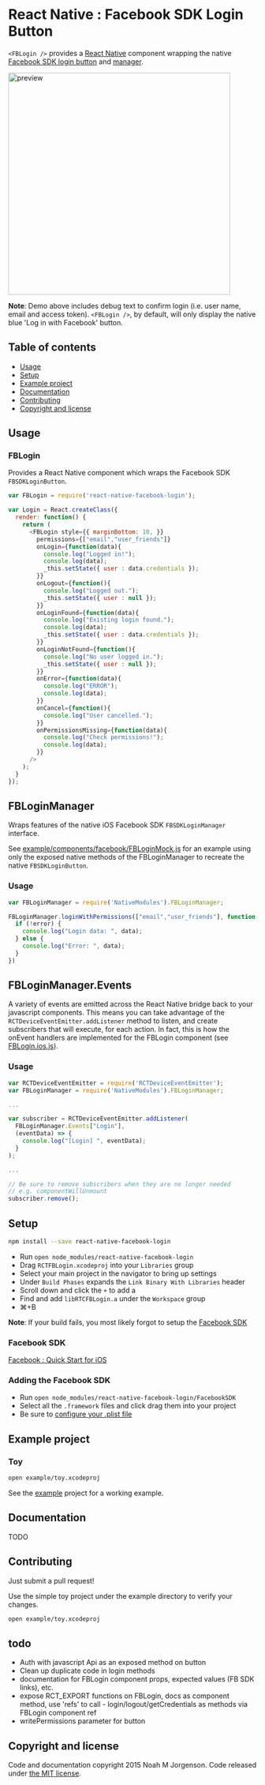 # React Native : Facebook SDK Login Button
`<FBLogin />` provides a [React Native][react-native] component wrapping the native [Facebook SDK login button](fb-sdk-loginbutton) and [manager](fb-sdk-loginmanager).

<img src="https://raw.githubusercontent.com/magus/react-native-facebook-login/master/preview.gif" alt="preview" height="450">

**Note**: Demo above includes debug text to confirm login (i.e. user name, email and access token). `<FBLogin />`, by default, will only display the native blue 'Log in with Facebook' button.

## Table of contents
- [Usage](#usage)
- [Setup](#setup)
- [Example project](#example-project)
- [Documentation](#documentation)
- [Contributing](#contributing)
- [Copyright and license](#copyright-and-license)

## Usage

### FBLogin
Provides a React Native component which wraps the Facebook SDK `FBSDKLoginButton`.

```js
var FBLogin = require('react-native-facebook-login');

var Login = React.createClass({
  render: function() {
    return (
      <FBLogin style={{ marginBottom: 10, }}
        permissions={["email","user_friends"]}
        onLogin={function(data){
          console.log("Logged in!");
          console.log(data);
          _this.setState({ user : data.credentials });
        }}
        onLogout={function(){
          console.log("Logged out.");
          _this.setState({ user : null });
        }}
        onLoginFound={function(data){
          console.log("Existing login found.");
          console.log(data);
          _this.setState({ user : data.credentials });
        }}
        onLoginNotFound={function(){
          console.log("No user logged in.");
          _this.setState({ user : null });
        }}
        onError={function(data){
          console.log("ERROR");
          console.log(data);
        }}
        onCancel={function(){
          console.log("User cancelled.");
        }}
        onPermissionsMissing={function(data){
          console.log("Check permissions!");
          console.log(data);
        }}
      />
    );
  }
});
```

## FBLoginManager
Wraps features of the native iOS Facebook SDK `FBSDKLoginManager` interface.

See [example/components/facebook/FBLoginMock.js](example/components/facebook/FBLoginMock.js) for an example using only the exposed native methods of the FBLoginManager to recreate the native `FBSDKLoginButton`.

### Usage
```js
var FBLoginManager = require('NativeModules').FBLoginManager;

FBLoginManager.loginWithPermissions(["email","user_friends"], function(error, data){
  if (!error) {
    console.log("Login data: ", data);
  } else {
    console.log("Error: ", data);
  }
})
```

## FBLoginManager.Events
A variety of events are emitted across the React Native bridge back to your javascript components. This means you can take advantage of the `RCTDeviceEventEmitter.addListener` method to listen, and create subscribers that will execute, for each action. In fact, this is how the onEvent handlers are implemented for the FBLogin component (see [FBLogin.ios.js](FBLogin.ios.js)).

### Usage
```js
var RCTDeviceEventEmitter = require('RCTDeviceEventEmitter');
var FBLoginManager = require('NativeModules').FBLoginManager;

...

var subscriber = RCTDeviceEventEmitter.addListener(
  FBLoginManager.Events["Login"],
  (eventData) => {
    console.log("[Login] ", eventData);
  }
);

...

// Be sure to remove subscribers when they are no longer needed
// e.g. componentWillUnmount
subscriber.remove();
```

## Setup
```sh
npm install --save react-native-facebook-login
```
- Run ```open node_modules/react-native-facebook-login```
- Drag `RCTFBLogin.xcodeproj` into your `Libraries` group
- Select your main project in the navigator to bring up settings
- Under `Build Phases` expands the `Link Binary With Libraries` header
- Scroll down and click the `+` to add a
- Find and add `libRTCFBLogin.a` under the `Workspace` group
- ⌘+B

**Note**: If your build fails, you most likely forgot to setup the [Facebook SDK](#facebook-sdk)

### Facebook SDK
[Facebook : Quick Start for iOS](https://developers.facebook.com/quickstarts/?platform=ios)

### Adding the Facebook SDK
- Run `open node_modules/react-native-facebook-login/FacebookSDK`
- Select all the `.framework` files and click drag them into your project
- Be sure to [configure your .plist file](https://developers.facebook.com/docs/ios/getting-started#configurePlist)

## Example project
### Toy
```sh
open example/toy.xcodeproj
```

See the [example](example/) project for a working example.

## Documentation
TODO

## Contributing
Just submit a pull request!

Use the simple toy project under the example directory to verify your changes.

```sh
open example/toy.xcodeproj
```

## todo
- Auth with javascript Api as an exposed method on button
- Clean up duplicate code in login methods
- documentation for FBLogin component props, expected values (FB SDK links), etc.
- expose RCT_EXPORT functions on FBLogin, docs as component method, use 'refs' to call - login/logout/getCredentials as methods via FBLogin component ref
- writePermissions parameter for button

## Copyright and license

Code and documentation copyright 2015 Noah M Jorgenson. Code released under [the MIT license](https://github.com/magus/react-native-facebook-login/blob/master/LICENSE).


[react-native]: http://facebook.github.io/react-native/
[fb-sdk-loginbutton]: https://developers.facebook.com/docs/facebook-login/ios/v2.3#login-button
[fb-sdk-loginmanager]: https://developers.facebook.com/docs/facebook-login/ios/v2.3#login-apicalls
